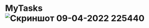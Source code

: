 # MyTasks![Скриншот 09-04-2022 225440](https://user-images.githubusercontent.com/96263634/162589701-24d791ef-c900-49b6-bb19-78cef8b4dbb2.jpg)
